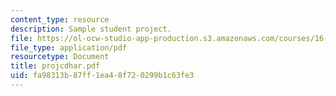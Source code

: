 ```yaml
---
content_type: resource
description: Sample student project.
file: https://ol-ocw-studio-app-production.s3.amazonaws.com/courses/16-810-engineering-design-and-rapid-prototyping-january-iap-2007/fa98313b87ff1ea48f720299b1c63fe3_projcdhar.pdf
file_type: application/pdf
resourcetype: Document
title: projcdhar.pdf
uid: fa98313b-87ff-1ea4-8f72-0299b1c63fe3
---
```

